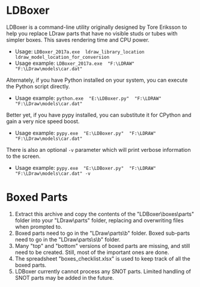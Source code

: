 # LDBoxer

LDBoxer is a command-line utility originally designed by Tore Eriksson to help you replace LDraw parts that have no visible studs or tubes with simpler boxes. This saves rendering time and CPU power.

* Usage:  `LDBoxer_2017a.exe  ldraw_library_location  ldraw_model_location_for_conversion`
* Usage example:  `LDBoxer_2017a.exe  "F:\LDRAW"  "F:\LDraw\models\car.dat"`

Alternately, if you have Python installed on your system, you can execute the Python script directly.

* Usage example: `python.exe  "E:\LDBoxer.py"  "F:\LDRAW"  "F:\LDraw\models\car.dat"`

Better yet, if you have pypy installed, you can substitute it for CPython and gain a very nice speed boost.

* Usage example: `pypy.exe  "E:\LDBoxer.py"  "F:\LDRAW"  "F:\LDraw\models\car.dat"`

There is also an optional `-v` parameter which will print verbose information to the screen.

* Usage example: `pypy.exe  "E:\LDBoxer.py"  "F:\LDRAW"  "F:\LDraw\models\car.dat" -v`

# Boxed Parts

1. Extract this archive and copy the contents of the "LDBoxer\boxes\parts" folder into your "LDraw\parts" folder, replacing and overwriting files when prompted to.
1. Boxed parts need to go in the "LDraw\parts\b" folder. Boxed sub-parts need to go in the "LDraw\parts\s\b" folder.
1. Many "top" and "bottom" versions of boxed parts are missing, and still need to be created. Still, most of the important ones are done.
1. The spreadsheet "boxes_checklist.xlsx" is used to keep track of all the boxed parts.
1. LDBoxer currently cannot process any SNOT parts. Limited handling of SNOT parts may be added in the future.
